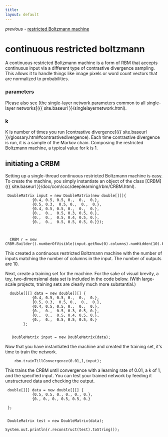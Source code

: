 ```yaml
---
title: 
layout: default
---
```


*previous* - [restricted Boltzmann machine](../restrictedboltzmannmachine.html)
# continuous restricted boltzmann

A continuous restricted Boltzmann machine is a form of RBM that accepts continuous input via a different type of contrastive divergence sampling. This allows it to handle things like image pixels or word count vectors that are normalized to probabilities.

### parameters 

Please also see [the single-layer network parameters common to all single-layer networks]({{ site.baseurl }}/singlelayernetwork.html).

### k

K is number of times you run [contrastive divergence]({{ site.baseurl }}/glossary.html#contrastivedivergence). Each time contrastive divergence is run, it is a sample of the Markov chain. Composing the restricted Boltzmann machine, a typical value for k is 1.

## initiating a CRBM

Setting up a single-thread continuous restricted Boltzmann machine is easy. To create the machine, you simply instantiate an object of the class [CRBM]({{ site.baseurl }}/doc/com/ccc/deeplearning/rbm/CRBM.html).
    

     DoubleMatrix input = new DoubleMatrix(new double[][]{
				{0.4, 0.5, 0.5, 0.,  0.,  0.},
				{0.5, 0.3,  0.5, 0.,  0.,  0.},
				{0.4, 0.5, 0.5, 0.,  0.,  0.},
				{0.,  0.,  0.5, 0.3, 0.5, 0.},
				{0.,  0.,  0.5, 0.4, 0.5, 0.},
				{0.,  0.,  0.5, 0.5, 0.5, 0.}});

	  

	  CRBM r = new CRBM.Builder().numberOfVisible(input.getRow(0).columns).numHidden(10).build();


This created a continuous restricted Boltzmann machine with the number of inputs matching the number of columns in the input. The number of outputs are 10.

Next, create a training set for the machine. For the sake of visual brevity, a toy, two-dimensional data set is included in the code below. (With large-scale projects, training sets are 
clearly much more substantial.)

      double[][] data = new double[][] {
				{0.4, 0.5, 0.5, 0.,  0.,  0.},
				{0.5, 0.3,  0.5, 0.,  0.,  0.},
				{0.4, 0.5, 0.5, 0.,  0.,  0.},
				{0.,  0.,  0.5, 0.3, 0.5, 0.},
				{0.,  0.,  0.5, 0.4, 0.5, 0.},
				{0.,  0.,  0.5, 0.5, 0.5, 0.}
			};


       DoubleMatrix input = new DoubleMatrix(data);

Now that you have instantiated the machine and created the training set, it's time to train the network. 

		rbm.trainTillConvergence(0.01,1,input);

This trains the CRBM until convergence with a learning rate of 0.01, a k of 1, and the specified input. You can test your trained network by feeding it unstructured data and checking the output. 

     


     double[][] data = new double[][] {
				{0.5, 0.5, 0., 0., 0., 0.},
				{0., 0., 0., 0.5, 0.5, 0.}
 
	 };


     DoubleMatrix test = new DoubleMatrix(data);

    System.out.println(r.reconstruct(test).toString());
